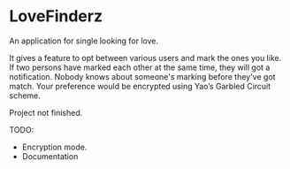 # LoveFinderz
An application for single looking for love.

It gives a feature to opt between various users and mark the ones you like. If two persons have marked each other at the same time, they will got a notification. Nobody knows about someone's marking before they've got match. Your preference would be encrypted using Yao’s Garbled Circuit scheme.

Project not finished.

TODO:
+ Encryption mode.
+ Documentation